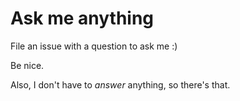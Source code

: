 # Ask me anything

File an issue with a question to ask me :)

Be nice.

Also, I don't have to _answer_ anything, so there's that.
